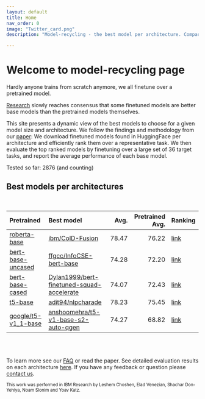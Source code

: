 ```yaml
---
layout: default
title: Home
nav_order: 0
image: "Twitter_card.png"
description: "Model-recycling - the best model per architecture. Comparing finetuned models from HF, as base models for future finetuning. "

---
```

# Welcome to model-recycling page

Hardly anyone trains from scratch anymore, we all finetune over a pretrained model. 

[Research](https://arxiv.org/abs/2211.00107) slowly reaches consensus that some finetuned models are better base models than the pretrained models
themselves.

This site presents a dynamic view of the best models to choose for a given model size and architecture.
We follow the findings and methodology from our [paper](https://arxiv.org/abs/2211.00107):
We download finetuned models found in HuggingFace per architecture and efficiently rank them over a representative task.
We then evaluate the top ranked models by finetuning over a large set of 36 target tasks, and report the average
performance of each base model.

Tested so far: 2876 (and counting)
## Best models per architectures
<br>

| Pretrained                                                       | Best model                                                                                                                                                                                                                                                                                                                                                                                                                                                                                                                                                                                                                                                                                                                                  |   Avg. |   Pretrained Avg. | Ranking                           |
|:-----------------------------------------------------------------|:--------------------------------------------------------------------------------------------------------------------------------------------------------------------------------------------------------------------------------------------------------------------------------------------------------------------------------------------------------------------------------------------------------------------------------------------------------------------------------------------------------------------------------------------------------------------------------------------------------------------------------------------------------------------------------------------------------------------------------------------|-------:|------------------:|:----------------------------------|
| [roberta-base](roberta-base_pretrain_scores_table)               | [ibm/ColD-Fusion](model_gain_chart?avg=2.25&mnli_lp=nan&20_newsgroup=0.54&ag_news=0.03&amazon_reviews_multi=-0.32&anli=1.59&boolq=2.68&cb=19.73&cola=-0.22&copa=23.30&dbpedia=1.34&esnli=0.15&financial_phrasebank=2.99&imdb=-0.04&isear=1.06&mnli=0.31&mrpc=-0.86&multirc=2.50&poem_sentiment=1.63&qnli=-0.00&qqp=0.40&rotten_tomatoes=3.41&rte=12.80&sst2=1.30&sst_5bins=-0.30&stsb=1.38&trec_coarse=-0.11&trec_fine=2.64&tweet_ev_emoji=0.00&tweet_ev_emotion=1.22&tweet_ev_hate=1.55&tweet_ev_irony=6.37&tweet_ev_offensive=1.38&tweet_ev_sentiment=-0.60&wic=3.17&wnli=-6.90&wsc=-2.69&yahoo_answers=-0.53&model_name=ibm%2FColD-Fusion&base_name=roberta-base)                                                                        |  78.47 |             76.22 | [link](roberta-base_table)        |
| [bert-base-uncased](bert-base-uncased_pretrain_scores_table)     | [ffgcc/InfoCSE-bert-base](model_gain_chart?avg=2.08&mnli_lp=nan&20_newsgroup=-0.67&ag_news=-0.26&amazon_reviews_multi=0.42&anli=1.27&boolq=2.36&cb=7.05&cola=2.16&copa=11.55&dbpedia=-1.00&esnli=0.59&financial_phrasebank=15.07&imdb=-0.70&isear=2.70&mnli=0.60&mrpc=2.08&multirc=-1.37&poem_sentiment=8.32&qnli=1.26&qqp=0.40&rotten_tomatoes=0.98&rte=1.75&sst2=0.57&sst_5bins=1.46&stsb=1.12&trec_coarse=1.14&trec_fine=8.87&tweet_ev_emoji=0.81&tweet_ev_emotion=1.23&tweet_ev_hate=1.25&tweet_ev_irony=-2.33&tweet_ev_offensive=-0.02&tweet_ev_sentiment=1.02&wic=3.68&wnli=0.14&wsc=1.35&yahoo_answers=-0.12&model_name=ffgcc%2FInfoCSE-bert-base&base_name=bert-base-uncased)                                                       |  74.28 |             72.20 | [link](bert-base-uncased_table)   |
| [bert-base-cased](bert-base-cased_pretrain_scores_table)         | [Dylan1999/bert-finetuned-squad-accelerate](model_gain_chart?avg=1.64&mnli_lp=nan&20_newsgroup=-0.03&ag_news=0.07&amazon_reviews_multi=0.33&anli=0.37&boolq=2.77&cb=11.52&cola=-1.79&copa=2.85&dbpedia=0.80&esnli=-0.01&financial_phrasebank=11.64&imdb=-0.10&isear=1.43&mnli=-0.12&mrpc=3.35&multirc=-1.18&poem_sentiment=5.38&qnli=1.02&qqp=-1.04&rotten_tomatoes=0.26&rte=5.23&sst2=0.48&sst_5bins=-1.36&stsb=1.51&trec_coarse=-0.23&trec_fine=9.62&tweet_ev_emoji=-0.03&tweet_ev_emotion=0.54&tweet_ev_hate=1.57&tweet_ev_irony=3.04&tweet_ev_offensive=-0.06&tweet_ev_sentiment=-1.45&wic=-1.30&wnli=2.61&wsc=1.54&yahoo_answers=-0.09&model_name=Dylan1999%2Fbert-finetuned-squad-accelerate&base_name=bert-base-cased)               |  74.07 |             72.43 | [link](bert-base-cased_table)     |
| [t5-base](t5-base_pretrain_scores_table)                         | [adit94/nlpcharade](model_gain_chart?avg=2.78&mnli_lp=nan&20_newsgroup=-29.01&ag_news=2.38&amazon_reviews_multi=4.40&anli=1.58&boolq=10.84&cb=-8.92&cola=-2.62&copa=39.82&dbpedia=12.81&esnli=0.60&financial_phrasebank=1.31&imdb=-10.84&isear=26.32&mnli=8.64&mrpc=3.06&multirc=12.08&poem_sentiment=-29.04&qnli=-34.05&qqp=1.74&rotten_tomatoes=-36.72&rte=16.64&sst2=-9.88&sst_5bins=18.68&stsb=-5.99&trec_coarse=-30.77&trec_fine=-0.01&tweet_ev_emoji=47.56&tweet_ev_emotion=10.81&tweet_ev_hate=21.50&tweet_ev_irony=10.21&tweet_ev_offensive=-13.09&tweet_ev_sentiment=16.40&wic=4.61&wnli=0.99&wsc=17.17&yahoo_answers=21.01&model_name=adit94%2Fnlpcharade&base_name=t5-base)                                                      |  78.23 |             75.45 | [link](t5-base_table)             |
| [google/t5-v1_1-base](google/t5-v1_1-base_pretrain_scores_table) | [anshoomehra/t5-v1-base-s2-auto-qgen](model_gain_chart?avg=5.45&mnli_lp=nan&20_newsgroup=5.49&ag_news=-11.81&amazon_reviews_multi=15.19&anli=10.03&boolq=-11.57&cb=5.49&cola=5.56&copa=22.96&dbpedia=12.89&esnli=-37.49&financial_phrasebank=3.23&imdb=-47.51&isear=20.54&mnli=16.05&mrpc=17.36&multirc=32.56&poem_sentiment=-1.82&qnli=-19.70&qqp=3.97&rotten_tomatoes=-7.58&rte=-4.24&sst2=-18.97&sst_5bins=1.35&stsb=2.16&trec_coarse=-0.59&trec_fine=-27.59&tweet_ev_emoji=53.16&tweet_ev_emotion=15.95&tweet_ev_hate=4.82&tweet_ev_irony=22.39&tweet_ev_offensive=-12.64&tweet_ev_sentiment=16.74&wic=14.89&wnli=43.11&wsc=23.38&yahoo_answers=28.34&model_name=anshoomehra%2Ft5-v1-base-s2-auto-qgen&base_name=google%2Ft5-v1_1-base) |  74.27 |             68.82 | [link](google_t5-v1_1-base_table) |

<br>
<br>

To learn more see our [FAQ](faq) or read the paper. See detailed evaluation results on each architecture [here](Rankings).
If you have any feedback or question please [contact us](contact_us).

<span style="font-size:0.8em;">This work was performed in IBM Research by Leshem Choshen, Elad Venezian, Shachar Don-Yehiya, Noam Slonim and Yoav Katz.</span>
